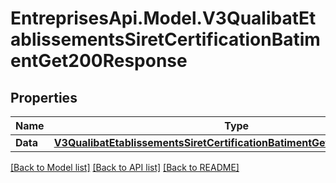 # EntreprisesApi.Model.V3QualibatEtablissementsSiretCertificationBatimentGet200Response

## Properties

Name | Type | Description | Notes
------------ | ------------- | ------------- | -------------
**Data** | [**V3QualibatEtablissementsSiretCertificationBatimentGet200ResponseData**](V3QualibatEtablissementsSiretCertificationBatimentGet200ResponseData.md) |  | 

[[Back to Model list]](../README.md#documentation-for-models) [[Back to API list]](../README.md#documentation-for-api-endpoints) [[Back to README]](../README.md)

